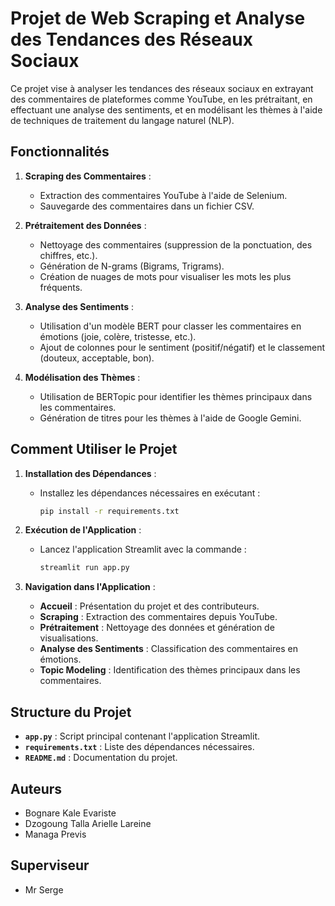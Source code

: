 # Projet de Web Scraping et Analyse des Tendances des Réseaux Sociaux

Ce projet vise à analyser les tendances des réseaux sociaux en extrayant des commentaires de plateformes comme YouTube, en les prétraitant, en effectuant une analyse des sentiments, et en modélisant les thèmes à l'aide de techniques de traitement du langage naturel (NLP).

## Fonctionnalités

1. **Scraping des Commentaires** :
   - Extraction des commentaires YouTube à l'aide de Selenium.
   - Sauvegarde des commentaires dans un fichier CSV.

2. **Prétraitement des Données** :
   - Nettoyage des commentaires (suppression de la ponctuation, des chiffres, etc.).
   - Génération de N-grams (Bigrams, Trigrams).
   - Création de nuages de mots pour visualiser les mots les plus fréquents.

3. **Analyse des Sentiments** :
   - Utilisation d'un modèle BERT pour classer les commentaires en émotions (joie, colère, tristesse, etc.).
   - Ajout de colonnes pour le sentiment (positif/négatif) et le classement (douteux, acceptable, bon).

4. **Modélisation des Thèmes** :
   - Utilisation de BERTopic pour identifier les thèmes principaux dans les commentaires.
   - Génération de titres pour les thèmes à l'aide de Google Gemini.

## Comment Utiliser le Projet

1. **Installation des Dépendances** :
   - Installez les dépendances nécessaires en exécutant :
     ```bash
     pip install -r requirements.txt
     ```

2. **Exécution de l'Application** :
   - Lancez l'application Streamlit avec la commande :
     ```bash
     streamlit run app.py
     ```

3. **Navigation dans l'Application** :
   - **Accueil** : Présentation du projet et des contributeurs.
   - **Scraping** : Extraction des commentaires depuis YouTube.
   - **Prétraitement** : Nettoyage des données et génération de visualisations.
   - **Analyse des Sentiments** : Classification des commentaires en émotions.
   - **Topic Modeling** : Identification des thèmes principaux dans les commentaires.

## Structure du Projet

- **`app.py`** : Script principal contenant l'application Streamlit.
- **`requirements.txt`** : Liste des dépendances nécessaires.
- **`README.md`** : Documentation du projet.

## Auteurs

- Bognare Kale Evariste
- Dzogoung Talla Arielle Lareine
- Managa Previs

## Superviseur

- Mr Serge
